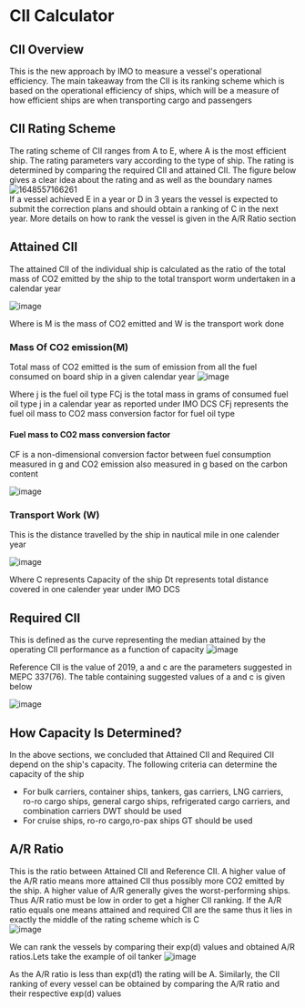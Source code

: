 # CII Calculator
## CII Overview
This is the new approach by IMO to measure a vessel's operational efficiency. The main takeaway from the CII is its ranking scheme which is based on the operational efficiency of ships, which will be a measure of how efficient ships are when transporting cargo and passengers
## CII Rating Scheme
The rating scheme of CII ranges from A to E, where A is the most efficient ship. The rating parameters vary according to the type of ship. The rating is determined by comparing the required CII and attained CII. The figure below gives a clear idea about the rating and as well as the boundary names </br>
![1648557166261](https://user-images.githubusercontent.com/72561669/212858369-d6e43eba-0c5a-4964-b5da-8a18a3d40d83.jpg)</br>
If a vessel achieved E in a year or D in 3 years the vessel is expected to submit the correction plans and should obtain a ranking of C in the next year. More details on how to rank the vessel is given in the A/R Ratio section

## Attained CII
The attained CII of the individual ship is calculated as the ratio of the total mass of CO2 emitted by the ship to the total transport worm undertaken in a calendar year 

![image](https://user-images.githubusercontent.com/72561669/212859881-e54b8d3b-4bce-4dfb-a480-bbaa77e752cb.png)

Where is M is the mass of CO2 emitted and W is the transport work done 
### Mass Of CO2 emission(M)
Total mass of CO2 emitted is the sum of emission from all the fuel consumed on board ship in a given calendar year 
![image](https://user-images.githubusercontent.com/72561669/212860269-d341a490-75e5-46cc-af47-9c6cd601133c.png)


Where
 j is the fuel oil type
FCj is the total mass in grams of consumed fuel oil type  j in a calendar year as reported under IMO DCS
CFj represents the fuel oil mass to CO2 mass conversion factor for fuel  oil type 
#### Fuel mass to CO2 mass conversion factor
CF is a non-dimensional conversion factor between fuel consumption measured in g and
CO2 emission also measured in g based on the carbon content


![image](https://user-images.githubusercontent.com/72561669/212860507-083e5493-56a5-418d-a7de-f5128cd48897.png)



### Transport Work (W)
This is the distance travelled by the ship in nautical mile in one calender year 

![image](https://user-images.githubusercontent.com/72561669/212860686-f5e89bff-2ae9-4a98-898f-9a5e8e6a360c.png)


Where 
C represents Capacity of the ship
Dt represents total distance covered in one calender year under IMO DCS
## Required CII
This is defined as the curve representing the median attained by the operating CII performance as a function of capacity
![image](https://user-images.githubusercontent.com/72561669/212860835-58ba6156-dad9-4d1b-a1ee-d94e77de0eca.png)


Reference CII is the value of 2019, a and c are the parameters suggested in MEPC 337(76). The table containing suggested values of a and c is given below

![image](https://user-images.githubusercontent.com/72561669/212861096-d5e9bfa1-12d1-4a77-9ad1-3e24f6cf3fa8.png)

## How Capacity Is Determined?
In the above sections, we concluded that Attained CII and Required CII depend on the ship's capacity. The following criteria can determine the capacity of the ship

- For bulk carriers, container ships, tankers, gas carriers, LNG carriers, ro-ro cargo ships, general cargo ships, refrigerated cargo carriers, and combination carriers DWT should be used 
- For cruise ships, ro-ro cargo,ro-pax ships GT should be used
 


## A/R Ratio
This is the ratio between Attained CII and Reference CII. A higher value of the A/R ratio means more attained CII thus possibly more CO2 emitted by the ship. A higher value of A/R generally gives the worst-performing ships. Thus A/R ratio must be low in order to get a higher CII ranking.
If the A/R ratio equals one means attained and required CII are the same thus it lies in exactly the middle of the rating scheme which is C   
![image](https://user-images.githubusercontent.com/72561669/212861339-3dfbd29f-517f-4ce3-a4d9-ed5e3816f8e4.png)



We can rank the vessels by comparing their exp(d) values and obtained A/R ratios.Lets take the example of oil tanker
![image](https://user-images.githubusercontent.com/72561669/212861393-120df57f-0e76-4e37-a78d-f4e8ed733fc0.png)





As the A/R ratio is less than exp(d1) the rating will be A. Similarly, the CII ranking of every vessel can be obtained by comparing the A/R ratio and their respective exp(d) values  


